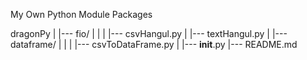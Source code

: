 My Own Python Module Packages

dragonPy
	|
	|--- fio/
	|	  |
	|	  |--- csvHangul.py
	|	  |--- textHangul.py
	|
	|--- dataframe/
	|		|
	|		|--- csvToDataFrame.py
	|
	|--- __init__.py
	|--- README.md
